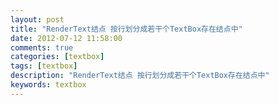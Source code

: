 ```yaml
---
layout: post
title: "RenderText结点 按行划分成若干个TextBox存在结点中"
date: 2012-07-12 11:58:00 
comments: true
categories: [textbox]
tags: [textbox]
description: "RenderText结点 按行划分成若干个TextBox存在结点中"
keywords: textbox
---
```





